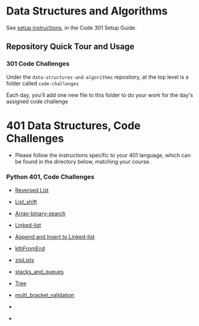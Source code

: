 # Data Structures and Algorithms

See [setup instructions](https://codefellows.github.io/setup-guide/code-301/3-code-challenges), in the Code 301 Setup Guide.

## Repository Quick Tour and Usage

### 301 Code Challenges

Under the `data-structures-and-algorithms` repository, at the top level is a folder called `code-challenges`

Each day, you'll add one new file to this folder to do your work for the day's assigned code challenge

# 401 Data Structures, Code Challenges

- Please follow the instructions specific to your 401 language, which can be found in the directory below, matching your course.

### Python 401, Code Challenges


- [Reversed List](./python/challenges/array_reverse/README.md)

<!-- ------------------------------------------------- -->
- [List_shift](./python/challenges/array_shift/README.md)

<!-- ------------------------------------------------- -->
- [Array-binary-search](./python/challenges/array_binary_search/README.md)

<!-- ------------------------------------------------- -->
- [Linked-list](./python/challenges/linked_list/README.md)

<!-- ------------------------------------------------- -->
- [Append and Insert to Linked-list](./python/challenges/linked_list/README.md)

<!-- ------------------------------------------------- -->
- [kthFromEnd](./python/challenges/linked_list/README.md)

<!-- ------------------------------------------------- -->
- [zipLists](./python/challenges/linked_list/README.md)

<!-- ------------------------------------------------- -->
- [stacks_and_queues](./python/challenges/stacks_and_queues/README.md)

<!-- ------------------------------------------------- -->
- [Tree](./python/challenges/tree/README.md)

<!-- ------------------------------------------------- -->
- [multi_bracket_validation](./python/challenges/multi_bracket_validation/README.md)

<!-- ------------------------------------------------- -->
- [](./python/challenges//README.md)

<!-- ------------------------------------------------- -->
- [](./python/challenges//README.md)